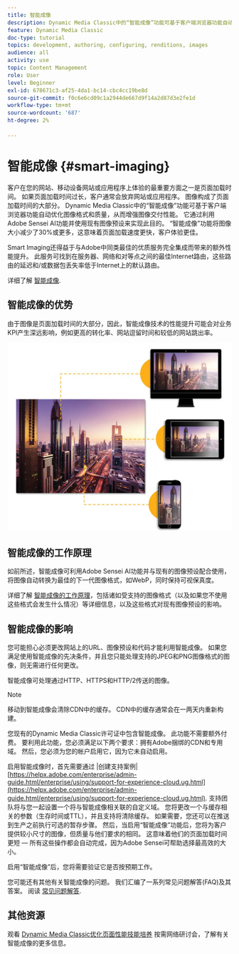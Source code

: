 ```yaml
---
title: 智能成像
description: Dynamic Media Classic中的“智能成像”功能可基于客户端浏览器功能自动优化图像格式和质量，从而增强图像交付性能。 它通过利用Adobe Sensei AI功能并使用现有图像预设来实现此目的。 进一步了解智能成像，以及如何通过加快页面加载速度来使用它提供更好的客户体验。
feature: Dynamic Media Classic
doc-type: tutorial
topics: development, authoring, configuring, renditions, images
audience: all
activity: use
topic: Content Management
role: User
level: Beginner
exl-id: 678671c3-af25-4da1-bc14-cbc4cc19be8d
source-git-commit: f0c6e6cd09c1a2944de667d9f14a2d87d3e2fe1d
workflow-type: tm+mt
source-wordcount: '687'
ht-degree: 2%

---
```


# 智能成像 {#smart-imaging}

客户在您的网站、移动设备网站或应用程序上体验的最重要方面之一是页面加载时间。 如果页面加载时间过长，客户通常会放弃网站或应用程序。 图像构成了页面加载时间的大部分。 Dynamic Media Classic中的“智能成像”功能可基于客户端浏览器功能自动优化图像格式和质量，从而增强图像交付性能。 它通过利用Adobe Sensei AI功能并使用现有图像预设来实现此目的。 “智能成像”功能将图像大小减少了30%或更多，这意味着页面加载速度更快，客户体验更佳。

Smart Imaging还得益于与Adobe中同类最佳的优质服务完全集成而带来的额外性能提升。 此服务可找到在服务器、网络和对等点之间的最佳Internet路由，这些路由的延迟和/或数据包丢失率低于Internet上的默认路由。

详细了解 [智能成像](https://experienceleague.adobe.com/docs/experience-manager-64/assets/dynamic/imaging-faq.html).

## 智能成像的优势

由于图像是页面加载时间的大部分，因此，智能成像技术的性能提升可能会对业务KPI产生深远影响，例如更高的转化率、网站逗留时间和较低的网站跳出率。

![图像](assets/smart-imaging/smart-imaging-1.png)

## 智能成像的工作原理

如前所述，智能成像可利用Adobe Sensei AI功能并与现有的图像预设配合使用，将图像自动转换为最佳的下一代图像格式，如WebP，同时保持可视保真度。

详细了解 [智能成像的工作原理](https://experienceleague.adobe.com/docs/experience-manager-64/assets/dynamic/imaging-faq.html#how-does-smart-imaging-work)，包括诸如受支持的图像格式（以及如果您不使用这些格式会发生什么情况）等详细信息，以及这些格式对现有图像预设的影响。

## 智能成像的影响

您可能担心必须更改网站上的URL、图像预设和代码才能利用智能成像。 如果您满足使用智能成像的先决条件，并且您只能处理支持的JPEG和PNG图像格式的图像，则无需进行任何更改。

智能成像可处理通过HTTP、HTTPS和HTTP/2传送的图像。

>[!NOTE]
>
>移动到智能成像会清除CDN中的缓存。 CDN中的缓存通常会在一两天内重新构建。

您现有的Dynamic Media Classic许可证中包含智能成像。 此功能不需要额外付费。 要利用此功能，您必须满足以下两个要求：拥有Adobe捆绑的CDN和专用域。 然后，您必须为您的帐户启用它，因为它未自动启用。

启用智能成像时，首先需要通过 |创建支持案例| [https://helpx.adobe.com/enterprise/admin-guide.html/enterprise/using/support-for-experience-cloud.ug.html](https://helpx.adobe.com/enterprise/admin-guide.html/enterprise/using/support-for-experience-cloud.ug.html). 支持团队将与您一起设置一个将与智能成像相关联的自定义域。 您将更改一个与缓存相关的参数（生存时间或TTL），并且支持将清除缓存。 如果需要，您还可以在推送到生产之前执行可选的暂存步骤。 然后，当启用“智能成像”功能后，您将为客户提供较小尺寸的图像，但质量与他们要求的相同。 这意味着他们的页面加载时间更短 — 所有这些操作都会自动完成，因为Adobe Sensei可帮助选择最高效的大小。

启用“智能成像”后，您将需要验证它是否按预期工作。

您可能还有其他有关智能成像的问题。 我们汇编了一系列常见问题解答(FAQ)及其答案。 阅读 [常见问题解答](https://experienceleague.adobe.com/docs/experience-manager-64/assets/dynamic/imaging-faq.html).

## 其他资源

观看 [Dynamic Media Classic优化页面性能技能培养](https://seminars.adobeconnect.com/pzc1gw0cihpv) 按需网络研讨会，了解有关智能成像的更多信息。

